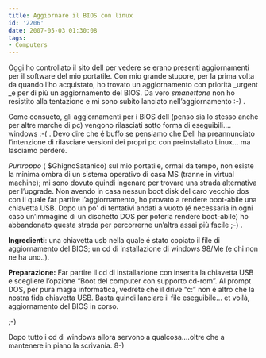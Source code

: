 ```yaml
---
title: Aggiornare il BIOS con linux
id: '2206'
date: 2007-05-03 01:30:08
tags:
- Computers
---
```


Oggi ho controllato il sito dell per vedere se erano presenti aggiornamenti per il software del mio portatile. Con mio grande stupore, per la prima volta da quando l’ho acquistato, ho trovato un aggiornamento con priorità \_urgent \_e per di più un aggiornamento del BIOS. Da vero _smanettone_ non ho resistito alla tentazione e mi sono subito lanciato nell’aggiornamento :-) .

Come consueto, gli aggiornamenti per i BIOS dell (penso sia lo stesso anche per altre marche di pc) vengono rilasciati sotto forma di eseguibili…. windows :-( . Devo dire che é buffo se pensiamo che Dell ha preannunciato l’intenzione di rilasciare versioni dei propri pc con preinstallato Linux… ma lasciamo perdere.

_Purtroppo_ ( $GhignoSatanico) sul mio portatile, ormai da tempo, non esiste la minima ombra di un sistema operativo di casa MS (tranne in virtual machine); mi sono dovuto quindi ingenare per trovare una strada alternativa per l’upgrade. Non avendo in casa nessun boot disk del caro vecchio dos con il quale far partire l’aggiornamento, ho provato a rendere boot-abile una chiavetta USB. Dopo un po' di tentativi andati a vuoto (é necessaria in ogni caso un’immagine di un dischetto DOS per poterla rendere boot-abile) ho abbandonato questa strada per percorrerne un’altra assai più facile ;-) .

**Ingredienti**: una chiavetta usb nella quale é stato copiato il file di aggiornamento del BIOS; un cd di installazione di windows 98/Me (e chi non ne ha uno..).

**Preparazione:** Far partire il cd di installazione con inserita la chiavetta USB e scegliere l’opzione “Boot del computer con supporto cd-rom”. Al prompt DOS, per pura magia informatica, vedrete che il drive “c:” non é altro che la nostra fida chiavetta USB. Basta quindi lanciare il file eseguibile… et voilà, aggiornamento del BIOS in corso.

;-)

Dopo tutto i cd di windows allora servono a qualcosa….oltre che a mantenere in piano la scrivania. 8-)